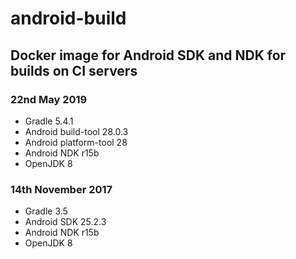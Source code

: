 # android-build
## Docker image for Android SDK and NDK for builds on CI servers

### 22nd May 2019
- Gradle 5.4.1
- Android build-tool 28.0.3
- Android platform-tool 28
- Android NDK r15b
- OpenJDK 8

### 14th November 2017
- Gradle 3.5
- Android SDK 25.2.3
- Android NDK r15b
- OpenJDK 8
